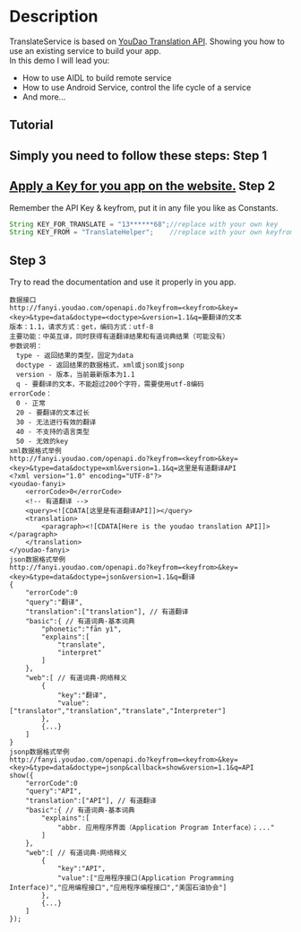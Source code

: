 Description
===========
TranslateService is based on [YouDao Translation API][1]. Showing you how to use an existing service to build your app.<br/>
In this demo I will lead you:
* How to use AIDL to build remote service
* How to use Android Service, control the life cycle of a service
* And more...

Tutorial
--------
Simply you need to follow these steps:
Step 1
------
[Apply a Key for you app on the website.][2]
Step 2
------
Remember the API Key & keyfrom, put it in any file you like as Constants.
```java
String KEY_FOR_TRANSLATE = "13******68";//replace with your own key
String KEY_FROM = "TranslateHelper";	//replace with your own keyfrom
```
Step 3
------
Try to read the documentation and use it properly in you app.
```text
数据接口
http://fanyi.youdao.com/openapi.do?keyfrom=<keyfrom>&key=<key>&type=data&doctype=<doctype>&version=1.1&q=要翻译的文本
版本：1.1，请求方式：get，编码方式：utf-8
主要功能：中英互译，同时获得有道翻译结果和有道词典结果（可能没有）
参数说明：
　type - 返回结果的类型，固定为data
　doctype - 返回结果的数据格式，xml或json或jsonp
　version - 版本，当前最新版本为1.1
　q - 要翻译的文本，不能超过200个字符，需要使用utf-8编码
errorCode：
　0 - 正常
　20 - 要翻译的文本过长
　30 - 无法进行有效的翻译
　40 - 不支持的语言类型
　50 - 无效的key
xml数据格式举例
http://fanyi.youdao.com/openapi.do?keyfrom=<keyfrom>&key=<key>&type=data&doctype=xml&version=1.1&q=这里是有道翻译API
<?xml version="1.0" encoding="UTF-8"?>
<youdao-fanyi>
    <errorCode>0</errorCode>
    <!-- 有道翻译 -->
    <query><![CDATA[这里是有道翻译API]]></query>
    <translation>
        <paragraph><![CDATA[Here is the youdao translation API]]></paragraph>
    </translation>
</youdao-fanyi>
json数据格式举例
http://fanyi.youdao.com/openapi.do?keyfrom=<keyfrom>&key=<key>&type=data&doctype=json&version=1.1&q=翻译
{
    "errorCode":0
    "query":"翻译",
    "translation":["translation"], // 有道翻译
    "basic":{ // 有道词典-基本词典
        "phonetic":"fān yì",
        "explains":[
            "translate",
            "interpret"
        ]
    },
    "web":[ // 有道词典-网络释义
        {
            "key":"翻译",
            "value":["translator","translation","translate","Interpreter"]
        },
        {...}
    ]
}
jsonp数据格式举例
http://fanyi.youdao.com/openapi.do?keyfrom=<keyfrom>&key=<key>&type=data&doctype=jsonp&callback=show&version=1.1&q=API
show({
    "errorCode":0
    "query":"API",
    "translation":["API"], // 有道翻译
    "basic":{ // 有道词典-基本词典
        "explains":[
            "abbr. 应用程序界面（Application Program Interface）；..."
        ]
    },
    "web":[ // 有道词典-网络释义
        {
            "key":"API",
            "value":["应用程序接口(Application Programming Interface)","应用编程接口","应用程序编程接口","美国石油协会"]
        },
        {...}
    ]
});
```

[1]: http://fanyi.youdao.com/openapi
[2]: http://fanyi.youdao.com/openapi?path=data-mode
